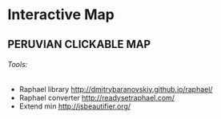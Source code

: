 #  Interactive Map
## PERUVIAN CLICKABLE MAP 
###### Tools:
* Raphael library http://dmitrybaranovskiy.github.io/raphael/  
* Raphael converter http://readysetraphael.com/
* Extend min http://jsbeautifier.org/
